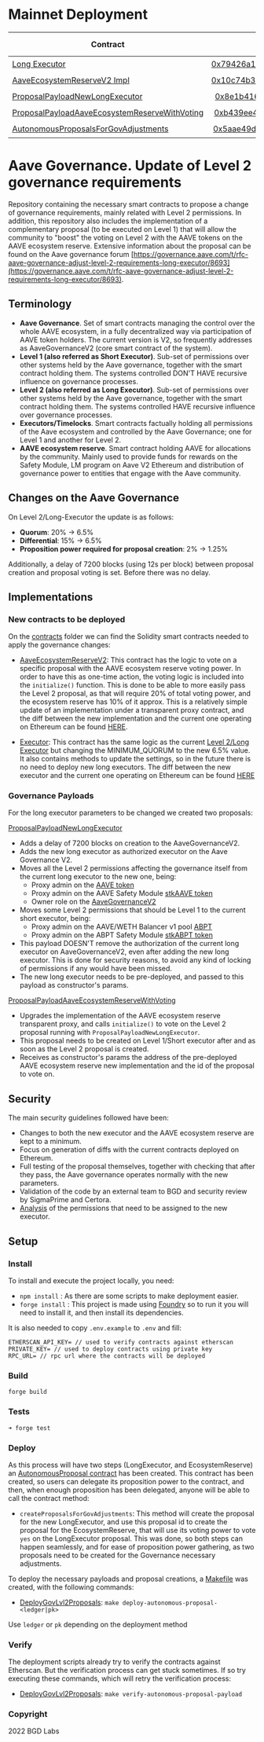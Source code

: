 # Mainnet Deployment
| Contract                                                                                                         | Deployed Address | Deploy Tx | Diff Verified |
|------------------------------------------------------------------------------------------------------------------|:----------------:|----------:|--------------:|
| [Long Executor](src/contracts/Executor.sol)                                                                      |       [0x79426a1c24b2978d90d7a5070a46c65b07bc4299](https://etherscan.io/address/0x79426a1c24b2978d90d7a5070a46c65b07bc4299)       |      [0x0249b6b921782e14b40f23d154126bd6995fa2c5dabda94d2cedf7b8dd3eb2ea](https://etherscan.io/tx/0x0249b6b921782e14b40f23d154126bd6995fa2c5dabda94d2cedf7b8dd3eb2ea) |      ✔️         |
| [AaveEcosystemReserveV2 Impl](src/contracts/AaveEcosystemReserveV2.sol)                                          |       [0x10c74b37ad4541e394c607d78062e6d22d9ad632](https://etherscan.io/address/0x10c74b37ad4541e394c607d78062e6d22d9ad632)       |      [0xf388ab5354e7eef23105782d83649ad2a26cf9adb6eaa7cdc0541b8086a8dd58](https://etherscan.io/tx/0xf388ab5354e7eef23105782d83649ad2a26cf9adb6eaa7cdc0541b8086a8dd58) |      ✔️         |
| [ProposalPayloadNewLongExecutor](src/contracts/ProposalPayloadNewLongExecutor.sol)                               |       [0x8e1b4169701a4acbf2936ec9e53fdbe8697f9703](https://etherscan.io/address/0x8e1b4169701a4acbf2936ec9e53fdbe8697f9703)       |      [0x3ef919454261ced5cc8944df8660b686df4e7b4416f8289623ec855ba5f9c6cb](https://etherscan.io/tx/0x3ef919454261ced5cc8944df8660b686df4e7b4416f8289623ec855ba5f9c6cb) |      ✔️         |
| [ProposalPayloadAaveEcosystemReserveWithVoting](src/contracts/ProposalPayloadAaveEcosystemReserveWithVoting.sol) |       [0xb439ee42954da799bc835b7c9f117aea68c03f90](https://etherscan.io/address/0xb439ee42954da799bc835b7c9f117aea68c03f90)       |      [0x908bc0266c7a21b907b92e58d30a34b8ef36dfa48d84e7a15cdf460b7a927ed6](https://etherscan.io/tx/0x908bc0266c7a21b907b92e58d30a34b8ef36dfa48d84e7a15cdf460b7a927ed6) |      ✔️         |
| [AutonomousProposalsForGovAdjustments](src/contracts/AutonomousProposalsForGovAdjustments.sol)                   |       [0x5aae49d124ea6e0e4c242c9db8a98a2d666e80a7](https://etherscan.io/address/0x5aae49d124ea6e0e4c242c9db8a98a2d666e80a7)       |      [0x535609408d7985b8f37e8bb6f03613a2fd790ee1c3047a9c15e298ffee0e42de](https://etherscan.io/tx/0x535609408d7985b8f37e8bb6f03613a2fd790ee1c3047a9c15e298ffee0e42de) |      ✔️         |


# Aave Governance. Update of Level 2 governance requirements

Repository containing the necessary smart contracts to propose a change of governance requirements, mainly related with Level 2 permissions.
In addition, this repository also includes the implementation of a complementary proposal (to be executed on Level 1) that will allow the community to "boost" the voting on Level 2 with the AAVE tokens on the AAVE ecosystem reserve.
Extensive information about the proposal can be found on the Aave governance forum [https://governance.aave.com/t/rfc-aave-governance-adjust-level-2-requirements-long-executor/8693](https://governance.aave.com/t/rfc-aave-governance-adjust-level-2-requirements-long-executor/8693).

## Terminology
- **Aave Governance**. Set of smart contracts managing the control over the whole AAVE ecosystem, in a fully decentralized way via participation of AAVE token holders. The current version is V2, so frequently addresses as AaveGovernanceV2 (core smart contract of the system).
- **Level 1 (also referred as Short Executor)**. Sub-set of permissions over other systems held by the Aave governance, together with the smart contract holding them. The systems controlled DON'T HAVE recursive influence on governance processes.
- **Level 2 (also referred as Long Executor)**. Sub-set of permissions over other systems held by the Aave governance, together with the smart contract holding them. The systems controlled HAVE recursive influence over governance processes.
- **Executors/Timelocks**. Smart contracts factually holding all permissions of the Aave ecosystem and controlled by the Aave Governance; one for Level 1 and another for Level 2.
- **AAVE ecosystem reserve**. Smart contract holding AAVE for allocations by the community. Mainly used to provide funds for rewards on the Safety Module, LM program on Aave V2 Ethereum and distribution of governance power to entities that engage with the Aave community.

## Changes on the Aave Governance
On Level 2/Long-Executor the update is as follows:
- **Quorum**: 20% -> 6.5%
- **Differential**: 15% -> 6.5%
- **Proposition power required for proposal creation**: 2% -> 1.25%

Additionally, a delay of 7200 blocks (using 12s per block) between proposal creation and proposal voting is set. Before there was no delay.

## Implementations

### New contracts to be deployed

On the [contracts](/src/contracts) folder we can find the Solidity smart contracts needed to apply the governance changes:

- [AaveEcosystemReserveV2](/src/contracts/AaveEcosystemReserveV2.sol): This contract has the logic to vote on a specific proposal with the AAVE ecosystem reserve voting power. In order to have this as one-time action, the voting logic is included into the `initialize()` function. This is done to be able to more easily pass the Level 2 proposal, as that will require 20% of total voting power, and the ecosystem reserve has 10% of it approx.
This is a relatively simple update of an implementation under a transparent proxy contract, and the diff between the new implementation and the current one operating on Ethereum can be found [HERE](./diffs/AaveEcosystemReserveV2-diff.md).

- [Executor](/src/contracts/Executor.sol): This contract has the same logic as the current [Level 2/Long Executor](https://etherscan.io/address/0x61910EcD7e8e942136CE7Fe7943f956cea1CC2f7) but changing the MINIMUM_QUORUM to the new 6.5% value. It also contains methods to update the settings, so in the future there is no need to deploy new long executors. The diff between the new executor and the current one operating on Ethereum can be found [HERE](./diffs/Executor-diff.md)


### Governance Payloads

For the long executor parameters to be changed we created two proposals:

[ProposalPayloadNewLongExecutor](/src/contracts/ProposalPayloadNewLongExecutor.sol)
- Adds a delay of 7200 blocks on creation to the AaveGovernanceV2.
- Adds the new long executor as authorized executor on the Aave Governance V2.
- Moves all the Level 2 permissions affecting the governance itself from the current long executor to the new one, being:
  - Proxy admin on the [AAVE token](https://etherscan.io/address/0x7Fc66500c84A76Ad7e9c93437bFc5Ac33E2DDaE9)
  - Proxy admin on the AAVE Safety Module [stkAAVE token](https://etherscan.io/address/0x4da27a545c0c5B758a6BA100e3a049001de870f5)
  - Owner role on the [AaveGovernanceV2](https://etherscan.io/address/0xEC568fffba86c094cf06b22134B23074DFE2252c)
- Moves some Level 2 permissions that should be Level 1 to the current short executor, being:
  - Proxy admin on the AAVE/WETH Balancer v1 pool [ABPT](https://etherscan.io/address/0x41A08648C3766F9F9d85598fF102a08f4ef84F84)
  - Proxy admin on the ABPT Safety Module [stkABPT token](https://etherscan.io/address/0xa1116930326D21fB917d5A27F1E9943A9595fb47)
- This payload DOESN'T remove the authorization of the current long executor on AaveGovernanceV2, even after adding the new long executor. This is done for security reasons, to avoid any kind of locking of permissions if any would have been missed.
- The new long executor needs to be pre-deployed, and passed to this payload as constructor's params.

[ProposalPayloadAaveEcosystemReserveWithVoting](/src/contracts/ProposalPayloadAaveEcosystemReserveWithVoting.sol)
- Upgrades the implementation of the AAVE ecosystem reserve transparent proxy, and calls `initialize()` to vote on the Level 2 proposal running with `ProposalPayloadNewLongExecutor`.
- This proposal needs to be created on Level 1/Short executor after and as soon as the Level 2 proposal is created.
- Receives as constructor's params the address of the pre-deployed AAVE ecosystem reserve new implementation and the id of the proposal to vote on.


## Security
The main security guidelines followed have been:
- Changes to both the new executor and the AAVE ecosystem reserve are kept to a minimum.
- Focus on generation of diffs with the current contracts deployed on Ethereum.
- Full testing of the proposal themselves, together with checking that after they pass, the Aave governance operates normally with the new parameters.
- Validation of the code by an external team to BGD and security review by SigmaPrime and Certora.
- [Analysis](audits/Analysis%20of%20Level%202%20executor%20permissions.md) of the permissions that need to be assigned to the new executor.


## Setup
### Install

To install and execute the project locally, you need:

- ```npm install``` : As there are some scripts to make deployment easier.
- ```forge install``` : This project is made using [Foundry](https://book.getfoundry.sh/) so to run it you will need to install it, and then install its dependencies.

It is also needed to copy `.env.example` to `.env` and fill:

```
ETHERSCAN_API_KEY= // used to verify contracts against etherscan
PRIVATE_KEY= // used to deploy contracts using private key
RPC_URL= // rpc url where the contracts will be deployed
```

### Build

```
forge build
```

### Tests

```
➜ forge test
```

### Deploy

As this process will have two steps (LongExecutor, and EcosystemReserve) an [AutonomousProposal contract](./src/contracts/AutonomousProposalsForGovAdjustments.sol) has been created. 
This contract has been created, so users can delegate its proposition power to the contract, and then, when enough proposition has been delegated, anyone will be able to call the contract method:
- `createProposalsForGovAdjustments`: This method will create the proposal for the new LongExecutor, and use this proposal id to create the proposal for the EcosystemReserve, that will use its
  voting power to vote `yes` on the LongExecutor proposal.
This was done, so both steps can happen seamlessly, and for ease of proposition power gathering, as two proposals need to be created for the Governance necessary adjustments.

To deploy the necessary payloads and proposal creations, a [Makefile](Makefile) was created, with the following commands:

- [DeployGovLvl2Proposals](/script/DeployGovLvl2Proposals.s.sol): `make deploy-autonomous-proposal-<ledger|pk>`

Use `ledger` or `pk` depending on the deployment method

### Verify

The deployment scripts already try to verify the contracts against Etherscan. But the verification process can get stuck sometimes. If so try executing these commands, which will retry the verification process:
- [DeployGovLvl2Proposals](/script/DeployGovLvl2Proposals.s.sol): `make verify-autonomous-proposal-payload`

### Copyright

2022 BGD Labs